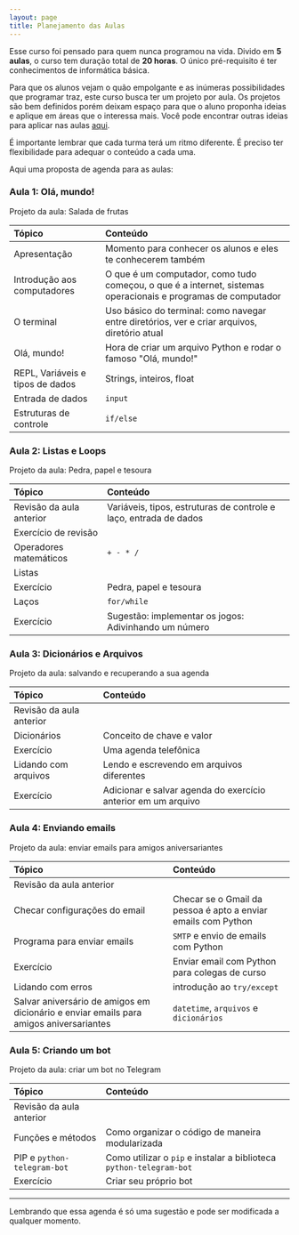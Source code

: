 ```yaml
---
layout: page
title: Planejamento das Aulas
---
```


Esse curso foi pensado para quem nunca programou na vida.
Divido em **5 aulas**, o curso tem duração total de **20 horas**.
O único pré-requisito é ter conhecimentos de informática básica.

Para que os alunos vejam o quão empolgante e as inúmeras
possibilidades que programar traz, este curso busca ter um projeto
por aula. Os projetos são bem definidos porém deixam espaço para
que o aluno proponha ideias e aplique em áreas que o interessa mais.
Você pode encontrar outras ideias para aplicar nas aulas [aqui](/pages/ideias/).

É importante lembrar que cada turma terá um ritmo diferente.
É preciso ter flexibilidade para adequar o conteúdo a cada uma.

Aqui uma proposta de agenda para as aulas:

### Aula 1: Olá, mundo!

Projeto da aula: Salada de frutas

| Tópico          | Conteúdo  |
| :------------- | :----- |
| Apresentação  | Momento para conhecer os alunos e eles te conhecerem também |
| Introdução aos computadores | O que é um computador, como tudo começou, o que é a internet, sistemas operacionais e programas de computador |
| O terminal | Uso básico do terminal: como navegar entre diretórios, ver e criar arquivos, diretório atual |
| Olá, mundo! | Hora de criar um arquivo Python e rodar o famoso "Olá, mundo!" |
| REPL, Variáveis e tipos de dados | Strings, inteiros, float |
| Entrada de dados | `input` |
| Estruturas de controle | `if/else` |

### Aula 2: Listas e Loops

Projeto da aula: Pedra, papel e tesoura

| Tópico          | Conteúdo  |
| :------------- | :----- |
| Revisão da aula anterior | Variáveis, tipos, estruturas de controle e laço, entrada de dados |
| Exercício de revisão |  |
| Operadores matemáticos | `+ - * /` |
| Listas |  |
| Exercício | Pedra, papel e tesoura |
| Laços | `for/while` |
| Exercício | Sugestão: implementar os jogos: Adivinhando um número |

### Aula 3: Dicionários e Arquivos

Projeto da aula: salvando e recuperando a sua agenda

| Tópico          | Conteúdo  |
| :------------- | :----- |
| Revisão da aula anterior |  |
| Dicionários | Conceito de chave e valor |
| Exercício | Uma agenda telefônica |
| Lidando com arquivos | Lendo e escrevendo em arquivos diferentes |
| Exercício | Adicionar e salvar agenda do exercício anterior em um arquivo |

### Aula 4: Enviando emails

Projeto da aula: enviar emails para amigos aniversariantes

| Tópico          | Conteúdo  |
| :------------- | :----- |
| Revisão da aula anterior |  |
| Checar configurações do email | Checar se o Gmail da pessoa é apto a enviar emails com Python |
| Programa para enviar emails | `SMTP` e envio de emails com Python |
| Exercício | Enviar email com Python para colegas de curso |
| Lidando com erros    | introdução ao `try/except` |
| Salvar aniversário de amigos em dicionário e enviar emails para amigos aniversariantes | `datetime`, `arquivos` e `dicionários` |

### Aula 5: Criando um bot

Projeto da aula: criar um bot no Telegram

| Tópico          | Conteúdo  |
| :------------- | :----- |
| Revisão da aula anterior |  |
| Funções e métodos | Como organizar o código de maneira modularizada |
| PIP e `python-telegram-bot` | Como utilizar o `pip` e instalar a biblioteca `python-telegram-bot` |
| Exercício | Criar seu próprio bot |

---

Lembrando que essa agenda é só uma sugestão e pode ser modificada a qualquer momento.
